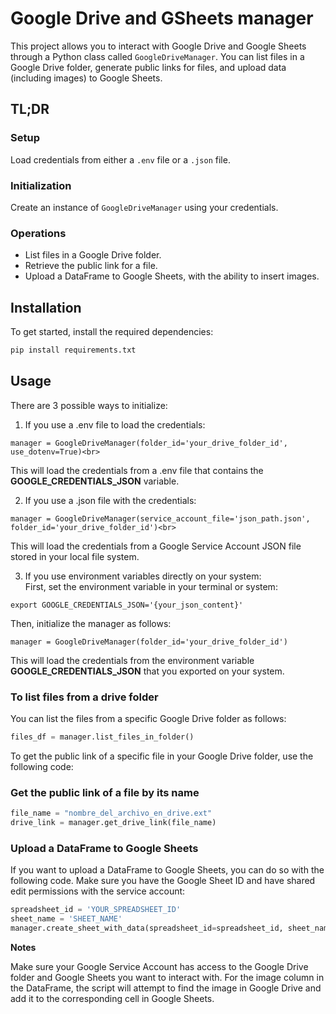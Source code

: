 # Google Drive and GSheets manager

This project allows you to interact with Google Drive and Google Sheets through a Python class called `GoogleDriveManager`. You can list files in a Google Drive folder, generate public links for files, and upload data (including images) to Google Sheets.

## TL;DR

### Setup
Load credentials from either a `.env` file or a `.json` file.

### Initialization
Create an instance of `GoogleDriveManager` using your credentials.

### Operations
- List files in a Google Drive folder.
- Retrieve the public link for a file.
- Upload a DataFrame to Google Sheets, with the ability to insert images.

## Installation

To get started, install the required dependencies:

```bash
pip install requirements.txt
```

## Usage

There are 3 possible ways to initialize:

1. If you use a .env file to load the credentials: <br>
```
manager = GoogleDriveManager(folder_id='your_drive_folder_id', use_dotenv=True)<br>
```
This will load the credentials from a .env file that contains the **GOOGLE_CREDENTIALS_JSON** variable.<br>

2. If you use a .json file with the credentials:<br>
```
manager = GoogleDriveManager(service_account_file='json_path.json', folder_id='your_drive_folder_id')<br>
```
This will load the credentials from a Google Service Account JSON file stored in your local file system.<br>

3. If you use environment variables directly on your system:<br>
First, set the environment variable in your terminal or system:<br>
```
export GOOGLE_CREDENTIALS_JSON='{your_json_content}'
```
Then, initialize the manager as follows:<br>
```
manager = GoogleDriveManager(folder_id='your_drive_folder_id')
```
This will load the credentials from the environment variable **GOOGLE_CREDENTIALS_JSON** that you exported on your system.<br>


### To list files from a drive folder
You can list the files from a specific Google Drive folder as follows:

```python
files_df = manager.list_files_in_folder()
```

To get the public link of a specific file in your Google Drive folder, use the following code:

### Get the public link of a file by its name

```python
file_name = "nombre_del_archivo_en_drive.ext"
drive_link = manager.get_drive_link(file_name)
```
### Upload a DataFrame to Google Sheets

If you want to upload a DataFrame to Google Sheets, you can do so with the following code. Make sure you have the Google Sheet ID and have shared edit permissions with the service account:

```python
spreadsheet_id = 'YOUR_SPREADSHEET_ID'
sheet_name = 'SHEET_NAME'
manager.create_sheet_with_data(spreadsheet_id=spreadsheet_id, sheet_name=sheet_name, df=df, image_col='image_col_name')
```

**Notes**

Make sure your Google Service Account has access to the Google Drive folder and Google Sheets you want to interact with.
For the image column in the DataFrame, the script will attempt to find the image in Google Drive and add it to the corresponding cell in Google Sheets.